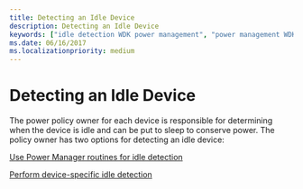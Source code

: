 ```yaml
---
title: Detecting an Idle Device
description: Detecting an Idle Device
keywords: ["idle detection WDK power management", "power management WDK kernel , idle detection", "conserving power WDK kernel", "sleep power management WDK kernel", "asleep devices WDK power management", "detecting idle devices"]
ms.date: 06/16/2017
ms.localizationpriority: medium
---
```


# Detecting an Idle Device





The power policy owner for each device is responsible for determining when the device is idle and can be put to sleep to conserve power. The policy owner has two options for detecting an idle device:

[Use Power Manager routines for idle detection](using-power-manager-routines-for-idle-detection.md)

[Perform device-specific idle detection](performing-device-specific-idle-detection.md)

 

 




